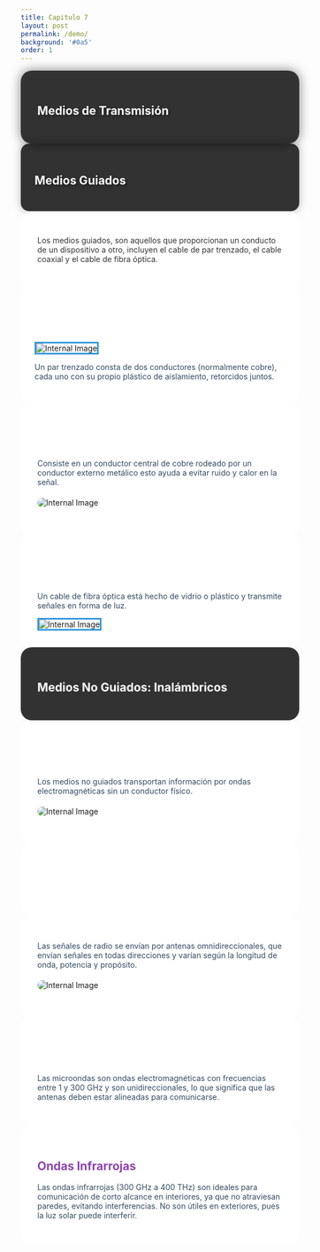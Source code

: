 ```yaml
---
title: Capitulo 7
layout: post
permalink: /demo/
background: '#0a5'
order: 1
---
```

<section data-background="linear-gradient(135deg, #2980b9, #3498db)" data-transition="zoom-in">
    <div style="background-color: rgba(0,0,0,0.8); padding: 30px; border-radius: 20px; box-shadow: 0 0 20px rgba(0,0,0,0.5);">
        <h1 style="color: #ffffff; text-shadow: 2px 2px 4px rgba(0,0,0,0.5);">Medios de Transmisión</h1>
        </div>
</section>
 

<section data-background="linear-gradient(135deg, #f39c12, #e67e22)">
    <div style="background-color: rgba(0,0,0,0.8); padding: 25px; border-radius: 15px; box-shadow: 0 0 15px rgba(0,0,0,0.3);">
        <h2 style="color: #ffffff; text-shadow: 2px 2px 4px rgba(0,0,0,0.5);">Medios Guiados</h2>
    </div>
</section>

<section data-transition="convex-in" data-background="linear-gradient(135deg, #8e44ad, #71368a)">
    <div style="background-color: rgba(255,255,255,0.9); padding: 30px; border-radius: 20px;">
        <p style="color: #333;">Los medios guiados, son aquellos que proporcionan un conducto de un dispositivo a otro, incluyen el cable de par trenzado, el cable coaxial y el cable de fibra óptica.</p>
    </div>
</section>

<section data-background="linear-gradient(45deg, #2c3e50, #3498db)">
    <div style="background-color: rgba(255,255,255,0.95); padding: 25px; border-radius: 15px;">
        <h2 style="color: #ffffff;">Cable Par Trenzado</h2>
        <img src="/Slider_Tarea_887/images/CPT.png.png" alt="Internal Image" style="border: 3px solid #3498db;">
        <p style="color: #34495e;">Un par trenzado consta de dos conductores (normalmente cobre), cada uno con su propio plástico de aislamiento, retorcidos juntos.</p>
    </div>
</section>


<section data-background="linear-gradient(135deg, #8e44ad, #3498db)">
    <div style="background-color: rgba(255,255,255,0.9); padding: 30px; border-radius: 20px;">
        <h2 style="color: #ffffff;">Cable coaxial</h2>
        <p style="color: #34495e;">Consiste en un conductor central de cobre rodeado por un conductor externo metálico esto ayuda a evitar ruido y calor en la señal.</p>
        <img src="/Slider_Tarea_887/images/ECC.png.png" alt="Internal Image" style="display: block; margin: 20px auto; border-radius: 10px;">
    </div>
</section>



<section data-background="linear-gradient(120deg, #2C3E50 0%, #3498DB 100%)">
    <div style="background-color: rgba(255,255,255,0.9); padding: 30px; border-radius: 20px;">
        <h2 style="color: #ffffff;">Fibra Óptica</h2>
        <p style="color: #34495E;">Un cable de fibra óptica está hecho de vidrio o plástico y transmite señales en forma de luz.</p>
        <img src="/Slider_Tarea_887/images/fibra.jpg.jpg" alt="Internal Image" style="border: 3px solid #3498DB;">
    </div>
</section>



<section data-background="linear-gradient(135deg, #8e44ad, #71368a)">
    <div style="background-color: rgba(0,0,0,0.8); padding: 30px; border-radius: 20px;">
        <h2 style="color: #ffffff;">Medios No Guiados: Inalámbricos</h2>
       
   </div>
</section>

<section data-background="linear-gradient(135deg, #f39c12, #e67e22)">
    <div style="background-color: rgba(255,255,255,0.9); padding: 30px; border-radius: 20px;">
        <h2 style="color: #ffffff;">Medios No Guiados</h2>
        <p style="color: #34495e;">Los medios no guiados transportan información por ondas electromagnéticas sin un conductor físico. </p>
        <img src="/Slider_Tarea_887/images/i20.jpg.jpg" alt="Internal Image" style="display: block; margin: 20px auto; border-radius: 10px;">
    </div>
</section>


<section data-background="linear-gradient(135deg, #2980b9, #3498db)">
    <div style="background-color: rgba(255,255,255,0.9); padding: 30px; border-radius: 20px;">
        <h2 style="color: #ffffff;">Ondas de Radio</h2>
    </div>
</section>


<section data-background="linear-gradient(135deg, #2980b9, #3498db)">
    <div style="background-color: rgba(255,255,255,0.9); padding: 30px; border-radius: 20px;">
        </h2>
        <p style="color: #34495e;">Las señales de radio se envían por antenas omnidireccionales, que envían señales en todas direcciones y varían según la longitud de onda, potencia y propósito.</p>
        <img src="/Slider_Tarea_887/images/ii.png.png" alt="Internal Image" style="display: block; margin: 20px auto; border-radius: 10px;">
    </div>
</section>


<section data-background="linear-gradient(135deg, #e67e22, #d35400)">
    <div style="background-color: rgba(255,255,255,0.9); padding: 30px; border-radius: 20px;">
        <h2 style="color: #ffffff;"> Microondas</h2>
        <p style="color: #34495e;">Las microondas son ondas electromagnéticas con frecuencias entre 1 y 300 GHz y son unidireccionales, lo que significa que las antenas deben estar alineadas para comunicarse.</p>
    </div>
</section>



<section data-background="linear-gradient(135deg, #8e44ad, #71368a)">
    <div style="background-color: rgba(255,255,255,0.9); padding: 30px; border-radius: 20px;">
        <h2 style="color: #8e44ad;">Ondas Infrarrojas</h2>
        <p style="color: #34495e;">Las ondas infrarrojas (300 GHz a 400 THz) son ideales para comunicación de corto alcance en interiores, ya que no atraviesan paredes, evitando interferencias. No son útiles en exteriores, pues la luz solar puede interferir.</p>
    </div>
</section>
